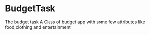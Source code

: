# BudgetTask
The budget task
A Class of budget app with some few attributes like food,clothing and entertainment 

